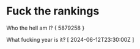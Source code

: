 # Fuck the rankings

Who the hell am I?
{ 5879258 }

What fucking year is it?
[ 2024-06-12T23:30:00Z ]

